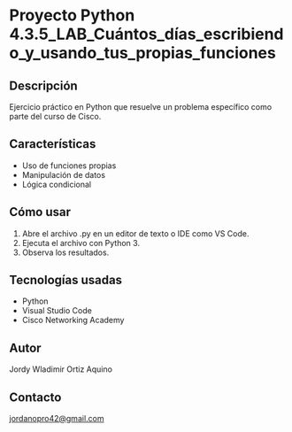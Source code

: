 # Proyecto Python 4.3.5_LAB_Cuántos_días_escribiendo_y_usando_tus_propias_funciones

## Descripción
Ejercicio práctico en Python que resuelve un problema específico como parte del curso de Cisco.

## Características
- Uso de funciones propias
- Manipulación de datos
- Lógica condicional

## Cómo usar
1. Abre el archivo .py en un editor de texto o IDE como VS Code.
2. Ejecuta el archivo con Python 3.
3. Observa los resultados.

## Tecnologías usadas
- Python
- Visual Studio Code
- Cisco Networking Academy

## Autor
Jordy Wladimir Ortiz Aquino

## Contacto
jordanopro42@gmail.com
